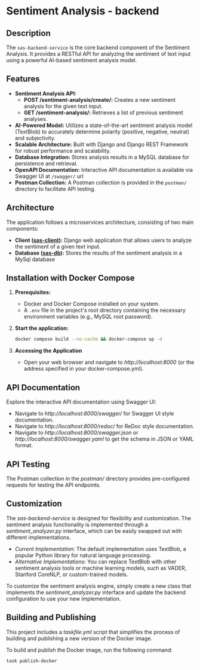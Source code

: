 # Sentiment Analysis - backend

## Description

The `sas-backend-service` is the core backend component of the Sentiment Analysis. It provides a RESTful API for analyzing the sentiment of text input using a powerful AI-based sentiment analysis model.

## Features

* **Sentiment Analysis API:**
    * **POST /sentiment-analysis/create/:** Creates a new sentiment analysis for the given text input.
    * **GET /sentiment-analysis/:** Retrieves a list of previous sentiment analyses.
* **AI-Powered Model:** Utilizes a state-of-the-art sentiment analysis model (TextBlob) to accurately determine polarity (positive, negative, neutral) and subjectivity.
* **Scalable Architecture:** Built with Django and Django REST Framework for robust performance and scalability.
* **Database Integration:** Stores analysis results in a MySQL database for persistence and retrieval.
* **OpenAPI Documentation:** Interactive API documentation is available via Swagger UI at `/swagger/` url
* **Postman Collection:** A Postman collection is provided in the `postman/` directory to facilitate API testing.

## Architecture

The application follows a microservices architecture, consisting of two main components:

- **Client ([sas-client](https://github.com/giandonatoinverso/sas-client)):** Django web application that allows users to analyze the sentiment of a given text input.
- **Database ([sas-db](https://github.com/giandonatoinverso/sas-db)):** Stores the results of the sentiment analysis in a MySql database


## Installation with Docker Compose

1. **Prerequisites:**
   - Docker and Docker Compose installed on your system.
   - A `.env` file in the project's root directory containing the necessary environment variables (e.g., MySQL root password).

2. **Start the application:**
   ```bash
   docker compose build --no-cache && docker-compose up -d
   ```
3. **Accessing the Application**
   - Open your web browser and navigate to *http://localhost:8000* (or the address specified in your docker-compose.yml).

## API Documentation

Explore the interactive API documentation using Swagger UI:

- Navigate to *http://localhost:8000/swagger/* for Swagger UI style documentation.
- Navigate to *http://localhost:8000/redoc/* for ReDoc style documentation.
- Navigate to *http://localhost:8000/swagger.json* or *http://localhost:8000/swagger.yaml* to get the schema in JSON or YAML format.

## API Testing

The Postman collection in the *postman/* directory provides pre-configured requests for testing the API endpoints.

## Customization

The *sas-backend-service* is designed for flexibility and customization. The sentiment analysis functionality is implemented through a *sentiment_analyzer.py* interface, which can be easily swapped out with different implementations.

- *Current Implementation*: The default implementation uses TextBlob, a popular Python library for natural language processing.
- *Alternative Implementations*: You can replace TextBlob with other sentiment analysis tools or machine learning models, such as VADER, Stanford CoreNLP, or custom-trained models.

To customize the sentiment analysis engine, simply create a new class that implements the *sentiment_analyzer.py* interface and update the backend configuration to use your new implementation.

## Building and Publishing

This project includes a *taskfile.yml* script that simplifies the process of building and publishing a new version of the Docker image.

To build and publish the Docker image, run the following command:

```bash
task publish-docker
```